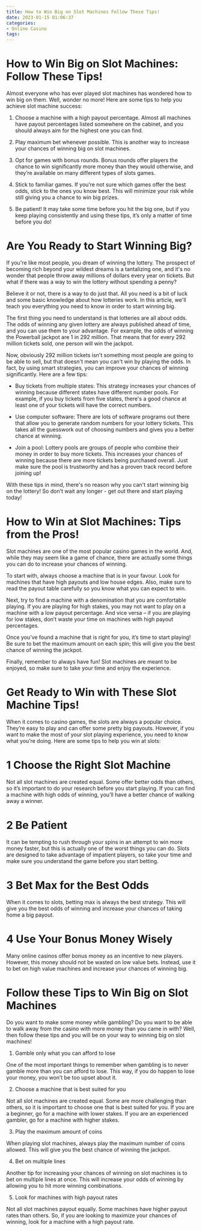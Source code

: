 ```yaml
---
title: How to Win Big on Slot Machines Follow These Tips! 
date: 2023-01-15 01:06:37
categories:
- Online Casino
tags:
---
```



#  How to Win Big on Slot Machines: Follow These Tips! 

Almost everyone who has ever played slot machines has wondered how to win big on them. Well, wonder no more! Here are some tips to help you achieve slot machine success:

1. Choose a machine with a high payout percentage. Almost all machines have payout percentages listed somewhere on the cabinet, and you should always aim for the highest one you can find.

2. Play maximum bet whenever possible. This is another way to increase your chances of winning big on slot machines.

3. Opt for games with bonus rounds. Bonus rounds offer players the chance to win significantly more money than they would otherwise, and they’re available on many different types of slots games.

4. Stick to familiar games. If you’re not sure which games offer the best odds, stick to the ones you know best. This will minimize your risk while still giving you a chance to win big prizes.

5. Be patient! It may take some time before you hit the big one, but if you keep playing consistently and using these tips, it’s only a matter of time before you do!

#  Are You Ready to Start Winning Big? 

If you're like most people, you dream of winning the lottery. The prospect of becoming rich beyond your wildest dreams is a tantalizing one, and it's no wonder that people throw away millions of dollars every year on tickets. But what if there was a way to win the lottery without spending a penny?

Believe it or not, there is a way to do just that. All you need is a bit of luck and some basic knowledge about how lotteries work. In this article, we'll teach you everything you need to know in order to start winning big.

The first thing you need to understand is that lotteries are all about odds. The odds of winning any given lottery are always published ahead of time, and you can use them to your advantage. For example, the odds of winning the Powerball jackpot are 1 in 292 million. That means that for every 292 million tickets sold, one person will win the jackpot.

Now, obviously 292 million tickets isn't something most people are going to be able to sell, but that doesn't mean you can't win by playing the odds. In fact, by using smart strategies, you can improve your chances of winning significantly. Here are a few tips:

- Buy tickets from multiple states: This strategy increases your chances of winning because different states have different number pools. For example, if you buy tickets from five states, there's a good chance at least one of your tickets will have the correct numbers.

- Use computer software: There are lots of software programs out there that allow you to generate random numbers for your lottery tickets. This takes all the guesswork out of choosing numbers and gives you a better chance at winning.

- Join a pool: Lottery pools are groups of people who combine their money in order to buy more tickets. This increases your chances of winning because there are more tickets being purchased overall. Just make sure the pool is trustworthy and has a proven track record before joining up!

With these tips in mind, there's no reason why you can't start winning big on the lottery! So don't wait any longer - get out there and start playing today!

#  How to Win at Slot Machines: Tips from the Pros! 

Slot machines are one of the most popular casino games in the world. And, while they may seem like a game of chance, there are actually some things you can do to increase your chances of winning.

To start with, always choose a machine that is in your favour. Look for machines that have high payouts and low house edges. Also, make sure to read the payout table carefully so you know what you can expect to win.

Next, try to find a machine with a denomination that you are comfortable playing. If you are playing for high stakes, you may not want to play on a machine with a low payout percentage. And vice versa – if you are playing for low stakes, don’t waste your time on machines with high payout percentages.

Once you’ve found a machine that is right for you, it’s time to start playing! Be sure to bet the maximum amount on each spin; this will give you the best chance of winning the jackpot.

Finally, remember to always have fun! Slot machines are meant to be enjoyed, so make sure to take your time and enjoy the experience.

#  Get Ready to Win with These Slot Machine Tips! 

When it comes to casino games, the slots are always a popular choice. They’re easy to play and can offer some pretty big payouts. However, if you want to make the most of your slot playing experience, you need to know what you’re doing. Here are some tips to help you win at slots:

# 1 Choose the Right Slot Machine

Not all slot machines are created equal. Some offer better odds than others, so it’s important to do your research before you start playing. If you can find a machine with high odds of winning, you’ll have a better chance of walking away a winner.

# 2 Be Patient

It can be tempting to rush through your spins in an attempt to win more money faster, but this is actually one of the worst things you can do. Slots are designed to take advantage of impatient players, so take your time and make sure you understand the game before you start betting.

# 3 Bet Max for the Best Odds

When it comes to slots, betting max is always the best strategy. This will give you the best odds of winning and increase your chances of taking home a big payout.

# 4 Use Your Bonus Money Wisely

Many online casinos offer bonus money as an incentive to new players. However, this money should not be wasted on low value bets. Instead, use it to bet on high value machines and increase your chances of winning big.

#  Follow these Tips to Win Big on Slot Machines

Do you want to make some money while gambling? Do you want to be able to walk away from the casino with more money than you came in with? Well, then follow these tips and you will be on your way to winning big on slot machines!

1. Gamble only what you can afford to lose

One of the most important things to remember when gambling is to never gamble more than you can afford to lose. This way, if you do happen to lose your money, you won’t be too upset about it.

2. Choose a machine that is best suited for you

Not all slot machines are created equal. Some are more challenging than others, so it is important to choose one that is best suited for you. If you are a beginner, go for a machine with lower stakes. If you are an experienced gambler, go for a machine with higher stakes.

3. Play the maximum amount of coins

When playing slot machines, always play the maximum number of coins allowed. This will give you the best chance of winning the jackpot.

4. Bet on multiple lines

Another tip for increasing your chances of winning on slot machines is to bet on multiple lines at once. This will increase your odds of winning by allowing you to hit more winning combinations.

5. Look for machines with high payout rates

Not all slot machines payout equally. Some machines have higher payout rates than others. So, if you are looking to maximize your chances of winning, look for a machine with a high payout rate.
